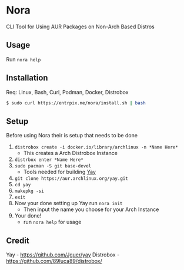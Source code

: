 # Nora
CLI Tool for Using AUR Packages on Non-Arch Based Distros

## Usage
Run `nora help`

## Installation
Req: Linux, Bash, Curl, Podman, Docker, Distrobox
```sh
$ sudo curl https://entrpix.me/nora/install.sh | bash
```

## Setup
Before using Nora their is setup that needs to be done
1. `distrobox create -i docker.io/library/archlinux -n *Name Here*`
    - This creates a Arch Distrobox Instance
2. `distrbox enter *Name Here*`
3. `sudo pacman -S git base-devel`
    - Tools needed for building [Yay](https://github.com/Jguer/yay)
4. `git clone https://aur.archlinux.org/yay.git`
5. `cd yay`
6. `makepkg -si`
7. `exit`
8.  Now your done setting up Yay run `nora init`
    - Then input the name you choose for your Arch Instance
9. Your done!
    - run `nora help` for usage
  
## Credit
Yay - https://github.com/Jguer/yay
Distrobox - https://github.com/89luca89/distrobox/
